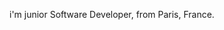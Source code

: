 
i'm junior Software Developer, from Paris, France. 
<!---
MSBIGDATA18/MSBIGDATA18 is a ✨ special ✨ repository because its `README.md` (this file) appears on your GitHub profile.
You can click the Preview link to take a look at your changes.
--->
